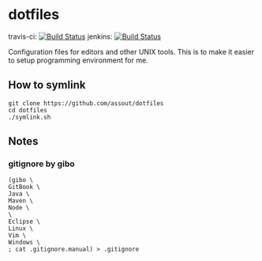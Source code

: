 # dotfiles

travis-ci: [![Build Status](https://travis-ci.org/assout/dotfiles.svg)](https://travis-ci.org/assout/dotfiles)
jenkins: [![Build Status](https://jenkins-assout.rhcloud.com/buildStatus/icon?job=dotfiles-statistics)](https://jenkins-assout.rhcloud.com/job/dotfiles-statistics/)

Configuration files for editors and other UNIX tools. This is to make it easier to setup programming environment for me.

## How to symlink

```
git clone https://github.com/assout/dotfiles
cd dotfiles
./symlink.sh
```

## Notes

### gitignore by gibo

    (gibo \
    GitBook \
    Java \
    Maven \
    Node \
    \
    Eclipse \
    Linux \
    Vim \
    Windows \
    ; cat .gitignore.manual) > .gitignore

